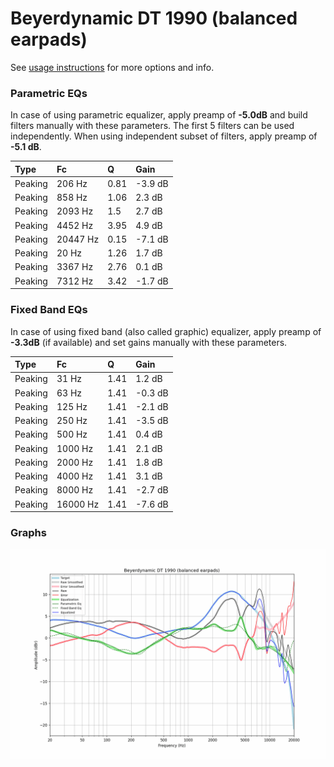 # Beyerdynamic DT 1990 (balanced earpads)
See [usage instructions](https://github.com/jaakkopasanen/AutoEq#usage) for more options and info.

### Parametric EQs
In case of using parametric equalizer, apply preamp of **-5.0dB** and build filters manually
with these parameters. The first 5 filters can be used independently.
When using independent subset of filters, apply preamp of **-5.1 dB**.

| Type    | Fc       |    Q | Gain    |
|:--------|:---------|:-----|:--------|
| Peaking | 206 Hz   | 0.81 | -3.9 dB |
| Peaking | 858 Hz   | 1.06 | 2.3 dB  |
| Peaking | 2093 Hz  | 1.5  | 2.7 dB  |
| Peaking | 4452 Hz  | 3.95 | 4.9 dB  |
| Peaking | 20447 Hz | 0.15 | -7.1 dB |
| Peaking | 20 Hz    | 1.26 | 1.7 dB  |
| Peaking | 3367 Hz  | 2.76 | 0.1 dB  |
| Peaking | 7312 Hz  | 3.42 | -1.7 dB |

### Fixed Band EQs
In case of using fixed band (also called graphic) equalizer, apply preamp of **-3.3dB**
(if available) and set gains manually with these parameters.

| Type    | Fc       |    Q | Gain    |
|:--------|:---------|:-----|:--------|
| Peaking | 31 Hz    | 1.41 | 1.2 dB  |
| Peaking | 63 Hz    | 1.41 | -0.3 dB |
| Peaking | 125 Hz   | 1.41 | -2.1 dB |
| Peaking | 250 Hz   | 1.41 | -3.5 dB |
| Peaking | 500 Hz   | 1.41 | 0.4 dB  |
| Peaking | 1000 Hz  | 1.41 | 2.1 dB  |
| Peaking | 2000 Hz  | 1.41 | 1.8 dB  |
| Peaking | 4000 Hz  | 1.41 | 3.1 dB  |
| Peaking | 8000 Hz  | 1.41 | -2.7 dB |
| Peaking | 16000 Hz | 1.41 | -7.6 dB |

### Graphs
![](./Beyerdynamic%20DT%201990%20(balanced%20earpads).png)